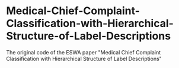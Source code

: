 # Medical-Chief-Complaint-Classification-with-Hierarchical-Structure-of-Label-Descriptions
The original code of the ESWA paper "Medical Chief Complaint Classification with Hierarchical Structure of Label Descriptions"

